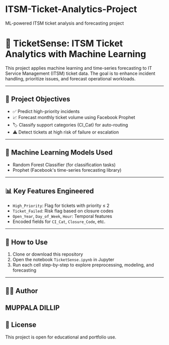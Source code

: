 # ITSM-Ticket-Analytics-Project
ML-powered ITSM ticket analysis and forecasting project
# 🎯 TicketSense: ITSM Ticket Analytics with Machine Learning

This project applies machine learning and time-series forecasting to IT Service Management (ITSM) ticket data. The goal is to enhance incident handling, prioritize issues, and forecast operational workloads.

---

## 📌 Project Objectives

- ✅ Predict high-priority incidents
- 📈 Forecast monthly ticket volume using Facebook Prophet
- 🏷️ Classify support categories (CI_Cat) for auto-routing
- ⚠️ Detect tickets at high risk of failure or escalation

---

## 🧠 Machine Learning Models Used

- Random Forest Classifier (for classification tasks)
- Prophet (Facebook's time-series forecasting library)

---

## 📊 Key Features Engineered

- `High_Priority`: Flag for tickets with priority ≤ 2  
- `Ticket_Failed`: Risk flag based on closure codes  
- `Open_Year`, `Day_of_Week`, `Hour`: Temporal features  
- Encoded fields for `CI_Cat`, `Closure_Code`, etc.

---

## 🚀 How to Use

1. Clone or download this repository
2. Open the notebook `TicketSense.ipynb` in Jupyter
3. Run each cell step-by-step to explore preprocessing, modeling, and forecasting

---

## 👨‍💻 Author

**MUPPALA DILLIP** 
---

## 🧾 License

This project is open for educational and portfolio use.

